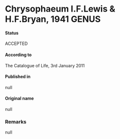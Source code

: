 Chrysophaeum I.F.Lewis & H.F.Bryan, 1941 GENUS
=======

#### Status
ACCEPTED

#### According to
The Catalogue of Life, 3rd January 2011

#### Published in
null

#### Original name
null

### Remarks
null